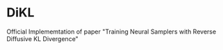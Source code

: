 # DiKL
Official Implememtation of paper "Training Neural Samplers with Reverse Diffusive KL Divergence"
